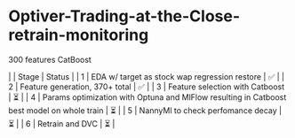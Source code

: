 # Optiver-Trading-at-the-Close-retrain-monitoring
300 features CatBoost


|  | Stage | Status |
| 1 | EDA w/ target as stock wap regression restore | ✅  | 
| 2 | Feature generation, 370+ total | ✅ |
| 3 | Feature selection with Catboost | ⏳ |
| 4 | Params optimization with Optuna and MlFlow resulting in Catboost best model on whole train | ⏳ |
| 5 | NannyMl to check perfomance decay | ⏳ |
| 6 | Retrain and DVC  | ⏳ |

